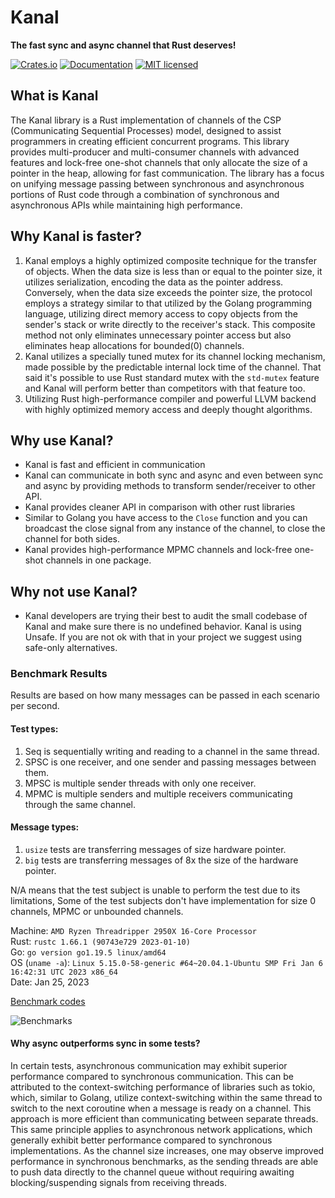 # Kanal
**The fast sync and async channel that Rust deserves!**

[![Crates.io][crates-badge]][crates-url]
[![Documentation][doc-badge]][doc-url]
[![MIT licensed][mit-badge]][mit-url]

[crates-badge]: https://img.shields.io/crates/v/kanal.svg
[crates-url]: https://crates.io/crates/kanal
[mit-badge]: https://img.shields.io/badge/license-MIT-blue.svg
[mit-url]: https://github.com/fereidani/kanal/blob/master/LICENSE
[doc-badge]: https://docs.rs/kanal/badge.svg
[doc-url]: https://docs.rs/kanal

## What is Kanal
The Kanal library is a Rust implementation of channels of the CSP (Communicating Sequential Processes) model, designed to assist programmers in creating efficient concurrent programs. This library provides multi-producer and multi-consumer channels with advanced features and lock-free one-shot channels that only allocate the size of a pointer in the heap, allowing for fast communication. The library has a focus on unifying message passing between synchronous and asynchronous portions of Rust code through a combination of synchronous and asynchronous APIs while maintaining high performance.


## Why Kanal is faster?
1. Kanal employs a highly optimized composite technique for the transfer of objects. When the data size is less than or equal to the pointer size, it utilizes serialization, encoding the data as the pointer address. Conversely, when the data size exceeds the pointer size, the protocol employs a strategy similar to that utilized by the Golang programming language, utilizing direct memory access to copy objects from the sender's stack or write directly to the receiver's stack. This composite method not only eliminates unnecessary pointer access but also eliminates heap allocations for bounded(0) channels.
2. Kanal utilizes a specially tuned mutex for its channel locking mechanism, made possible by the predictable internal lock time of the channel. That said it's possible to use Rust standard mutex with the `std-mutex` feature and Kanal will perform better than competitors with that feature too.
3. Utilizing Rust high-performance compiler and powerful LLVM backend with highly optimized memory access and deeply thought algorithms.

## Why use Kanal?

* Kanal is fast and efficient in communication
* Kanal can communicate in both sync and async and even between sync and async by providing methods to transform sender/receiver to other API.
* Kanal provides cleaner API in comparison with other rust libraries
* Similar to Golang you have access to the `Close` function and you can broadcast the close signal from any instance of the channel, to close the channel for both sides.
* Kanal provides high-performance MPMC channels and lock-free one-shot channels in one package.

## Why not use Kanal?

* Kanal developers are trying their best to audit the small codebase of Kanal and make sure there is no undefined behavior. Kanal is using Unsafe. If you are not ok with that in your project we suggest using safe-only alternatives.


### Benchmark Results
Results are based on how many messages can be passed in each scenario per second.

#### Test types:
1. Seq is sequentially writing and reading to a channel in the same thread.
2. SPSC is one receiver, and one sender and passing messages between them.
3. MPSC is multiple sender threads with only one receiver.
4. MPMC is multiple senders and multiple receivers communicating through the same channel.

#### Message types:
1. `usize` tests are transferring messages of size hardware pointer.
2. `big` tests are transferring messages of 8x the size of the hardware pointer.

N/A means that the test subject is unable to perform the test due to its limitations, Some of the test subjects don't have implementation for size 0 channels, MPMC or unbounded channels.

Machine: `AMD Ryzen Threadripper 2950X 16-Core Processor`<br />
Rust: `rustc 1.66.1 (90743e729 2023-01-10)`<br />
Go: `go version go1.19.5 linux/amd64`<br />
OS (`uname -a`): `Linux 5.15.0-58-generic #64~20.04.1-Ubuntu SMP Fri Jan 6 16:42:31 UTC 2023 x86_64`<br />
Date: Jan 25, 2023

[Benchmark codes](https://github.com/fereidani/rust-channel-benchmarks)

![Benchmarks](https://i.imgur.com/ReEQWKa.png)

#### Why async outperforms sync in some tests?
In certain tests, asynchronous communication may exhibit superior performance compared to synchronous communication. This can be attributed to the context-switching performance of libraries such as tokio, which, similar to Golang, utilize context-switching within the same thread to switch to the next coroutine when a message is ready on a channel. This approach is more efficient than communicating between separate threads. This same principle applies to asynchronous network applications, which generally exhibit better performance compared to synchronous implementations. As the channel size increases, one may observe improved performance in synchronous benchmarks, as the sending threads are able to push data directly to the channel queue without requiring awaiting blocking/suspending signals from receiving threads.
